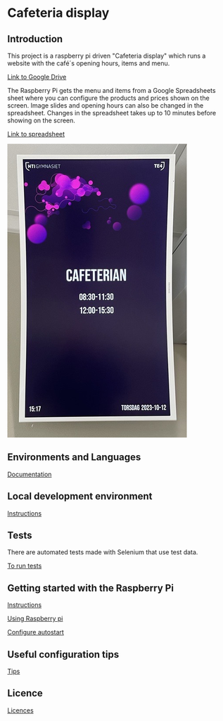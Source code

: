 # Cafeteria display

## Introduction

This project is a raspberry pi driven "Cafeteria display" which runs a website with the café´s opening hours, items and menu.

[Link to Google Drive](https://drive.google.com/drive/folders/1Yf2ABcoPqGIK5E88mXdyQchkGVjTMYVt)

The Raspberry Pi gets the menu and items from a Google Spreadsheets sheet where you can configure the products and prices shown on the screen. Image slides and opening hours can also be changed in the spreadsheet. Changes in the spreadsheet takes up to 10 minutes before showing on the screen. 

[Link to spreadsheet](https://docs.google.com/spreadsheets/d/1wN90DoWtkIRofBl3Jm_UkQMeDUDMMIszM-5tlwlPICA/)

![Cafeteria-skylten](documentation/images/cafeteriaDisplay.png)

## Environments and Languages 
[Documentation](documentation/environmentsLanguages.md)

## Local development environment

[Instructions](documentation/localSetup.md)

## Tests

There are automated tests made with Selenium that use test data. 

[To run tests](documentation/tests.md)

## Getting started with the Raspberry Pi
[Instructions](documentation/raspberrySetup.md)

[Using Raspberry pi](documentation/usingRaspberryPi.md)

[Configure autostart](documentation/autostart.md)

## Useful configuration tips

[Tips](documentation/configuration.md)

## Licence

[Licences](documentation/licence.md)